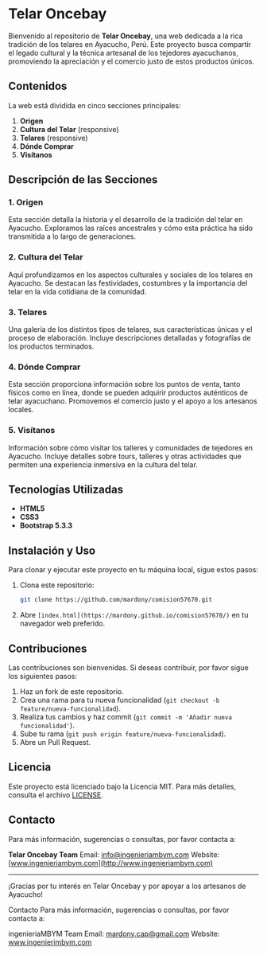 # Telar Oncebay

Bienvenido al repositorio de **Telar Oncebay**, una web dedicada a la rica tradición de los telares en Ayacucho, Perú. Este proyecto busca compartir el legado cultural y la técnica artesanal de los tejedores ayacuchanos, promoviendo la apreciación y el comercio justo de estos productos únicos.

## Contenidos

La web está dividida en cinco secciones principales:

1. **Origen**
2. **Cultura del Telar** (responsive)
3. **Telares** (responsive)
4. **Dónde Comprar**
5. **Visítanos**

## Descripción de las Secciones

### 1. Origen
Esta sección detalla la historia y el desarrollo de la tradición del telar en Ayacucho. Exploramos las raíces ancestrales y cómo esta práctica ha sido transmitida a lo largo de generaciones.

### 2. Cultura del Telar
Aquí profundizamos en los aspectos culturales y sociales de los telares en Ayacucho. Se destacan las festividades, costumbres y la importancia del telar en la vida cotidiana de la comunidad.

### 3. Telares
Una galería de los distintos tipos de telares, sus características únicas y el proceso de elaboración. Incluye descripciones detalladas y fotografías de los productos terminados.

### 4. Dónde Comprar
Esta sección proporciona información sobre los puntos de venta, tanto físicos como en línea, donde se pueden adquirir productos auténticos de telar ayacuchano. Promovemos el comercio justo y el apoyo a los artesanos locales.

### 5. Visítanos
Información sobre cómo visitar los talleres y comunidades de tejedores en Ayacucho. Incluye detalles sobre tours, talleres y otras actividades que permiten una experiencia inmersiva en la cultura del telar.

## Tecnologías Utilizadas

- **HTML5**
- **CSS3**
- **Bootstrap 5.3.3**

## Instalación y Uso

Para clonar y ejecutar este proyecto en tu máquina local, sigue estos pasos:

1. Clona este repositorio:
    ```sh
    git clone https://github.com/mardony/comision57670.git
    ```
2. Abre `[index.html](https://mardony.github.io/comision57670/)` en tu navegador web preferido.

## Contribuciones

Las contribuciones son bienvenidas. Si deseas contribuir, por favor sigue los siguientes pasos:

1. Haz un fork de este repositorio.
2. Crea una rama para tu nueva funcionalidad (`git checkout -b feature/nueva-funcionalidad`).
3. Realiza tus cambios y haz commit (`git commit -m 'Añadir nueva funcionalidad'`).
4. Sube tu rama (`git push origin feature/nueva-funcionalidad`).
5. Abre un Pull Request.

## Licencia

Este proyecto está licenciado bajo la Licencia MIT. Para más detalles, consulta el archivo [LICENSE](LICENSE).

## Contacto

Para más información, sugerencias o consultas, por favor contacta a:

**Telar Oncebay Team**
Email: [info@ingenieriambym.com](mailto:info@ingenieriambym.com)
Website: [www.ingenieriambym.com](http://www.ingenieriambym.com)

---

¡Gracias por tu interés en Telar Oncebay y por apoyar a los artesanos de Ayacucho!


Contacto
Para más información, sugerencias o consultas, por favor contacta a:

ingenieriaMBYM Team
Email: mardony.cap@gmail.com
Website: www.ingenierimbym.com
